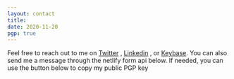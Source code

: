 ```yaml
---
layout: contact
title: 
date: 2020-11-20 
pgp: true 
---
```


Feel free to reach out to me on <a href="https://twitter.com/xjp99v5" class="highlighted">Twitter</a> , <a href="https://www.linkedin.com/in/jiaping-xiao/" class="highlighted">Linkedin</a> , or <a href="https://keybase.io/xjp99v5" class="highlighted">Keybase</a>. You can also send me a message through the netlify form api below. If needed, you can use the button below to copy my public PGP key 
